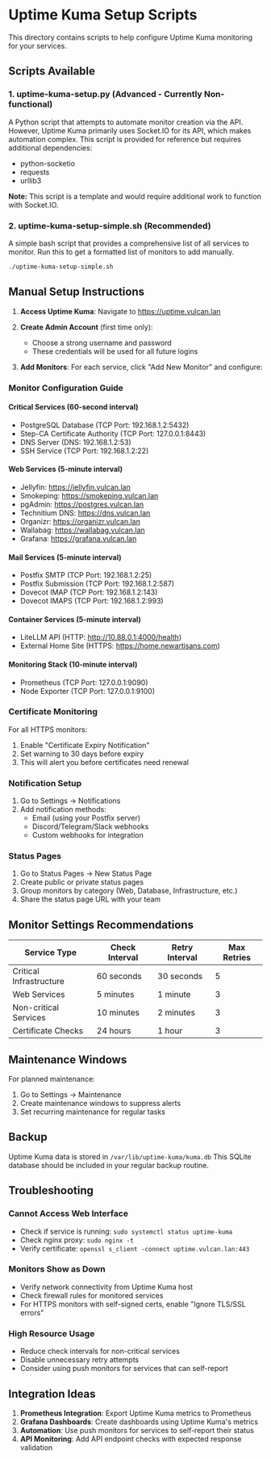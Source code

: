 # Uptime Kuma Setup Scripts

This directory contains scripts to help configure Uptime Kuma monitoring for your services.

## Scripts Available

### 1. uptime-kuma-setup.py (Advanced - Currently Non-functional)
A Python script that attempts to automate monitor creation via the API. However, Uptime Kuma primarily uses Socket.IO for its API, which makes automation complex. This script is provided for reference but requires additional dependencies:
- python-socketio
- requests
- urllib3

**Note:** This script is a template and would require additional work to function with Socket.IO.

### 2. uptime-kuma-setup-simple.sh (Recommended)
A simple bash script that provides a comprehensive list of all services to monitor. Run this to get a formatted list of monitors to add manually.

```bash
./uptime-kuma-setup-simple.sh
```

## Manual Setup Instructions

1. **Access Uptime Kuma**: Navigate to https://uptime.vulcan.lan

2. **Create Admin Account** (first time only):
   - Choose a strong username and password
   - These credentials will be used for all future logins

3. **Add Monitors**: For each service, click "Add New Monitor" and configure:

### Monitor Configuration Guide

#### Critical Services (60-second interval)
- PostgreSQL Database (TCP Port: 192.168.1.2:5432)
- Step-CA Certificate Authority (TCP Port: 127.0.0.1:8443)
- DNS Server (DNS: 192.168.1.2:53)
- SSH Service (TCP Port: 192.168.1.2:22)

#### Web Services (5-minute interval)
- Jellyfin: https://jellyfin.vulcan.lan
- Smokeping: https://smokeping.vulcan.lan
- pgAdmin: https://postgres.vulcan.lan
- Technitium DNS: https://dns.vulcan.lan
- Organizr: https://organizr.vulcan.lan
- Wallabag: https://wallabag.vulcan.lan
- Grafana: https://grafana.vulcan.lan

#### Mail Services (5-minute interval)
- Postfix SMTP (TCP Port: 192.168.1.2:25)
- Postfix Submission (TCP Port: 192.168.1.2:587)
- Dovecot IMAP (TCP Port: 192.168.1.2:143)
- Dovecot IMAPS (TCP Port: 192.168.1.2:993)

#### Container Services (5-minute interval)
- LiteLLM API (HTTP: http://10.88.0.1:4000/health)
- External Home Site (HTTPS: https://home.newartisans.com)

#### Monitoring Stack (10-minute interval)
- Prometheus (TCP Port: 127.0.0.1:9090)
- Node Exporter (TCP Port: 127.0.0.1:9100)

### Certificate Monitoring
For all HTTPS monitors:
1. Enable "Certificate Expiry Notification"
2. Set warning to 30 days before expiry
3. This will alert you before certificates need renewal

### Notification Setup
1. Go to Settings → Notifications
2. Add notification methods:
   - Email (using your Postfix server)
   - Discord/Telegram/Slack webhooks
   - Custom webhooks for integration

### Status Pages
1. Go to Status Pages → New Status Page
2. Create public or private status pages
3. Group monitors by category (Web, Database, Infrastructure, etc.)
4. Share the status page URL with your team

## Monitor Settings Recommendations

| Service Type | Check Interval | Retry Interval | Max Retries |
|-------------|---------------|----------------|-------------|
| Critical Infrastructure | 60 seconds | 30 seconds | 5 |
| Web Services | 5 minutes | 1 minute | 3 |
| Non-critical Services | 10 minutes | 2 minutes | 3 |
| Certificate Checks | 24 hours | 1 hour | 3 |

## Maintenance Windows
For planned maintenance:
1. Go to Settings → Maintenance
2. Create maintenance windows to suppress alerts
3. Set recurring maintenance for regular tasks

## Backup
Uptime Kuma data is stored in `/var/lib/uptime-kuma/kuma.db`
This SQLite database should be included in your regular backup routine.

## Troubleshooting

### Cannot Access Web Interface
- Check if service is running: `sudo systemctl status uptime-kuma`
- Check nginx proxy: `sudo nginx -t`
- Verify certificate: `openssl s_client -connect uptime.vulcan.lan:443`

### Monitors Show as Down
- Verify network connectivity from Uptime Kuma host
- Check firewall rules for monitored services
- For HTTPS monitors with self-signed certs, enable "Ignore TLS/SSL errors"

### High Resource Usage
- Reduce check intervals for non-critical services
- Disable unnecessary retry attempts
- Consider using push monitors for services that can self-report

## Integration Ideas

1. **Prometheus Integration**: Export Uptime Kuma metrics to Prometheus
2. **Grafana Dashboards**: Create dashboards using Uptime Kuma's metrics
3. **Automation**: Use push monitors for services to self-report their status
4. **API Monitoring**: Add API endpoint checks with expected response validation